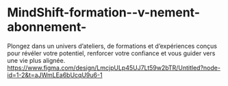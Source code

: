 # MindShift-formation--v-nement-abonnement-
Plongez dans un univers d’ateliers, de formations et d’expériences conçus pour révéler votre potentiel, renforcer votre confiance et vous guider vers une vie plus alignée.
https://www.figma.com/design/LmcjpULp45UJ7Lt59w2bTR/Untitled?node-id=1-2&t=aJWmLEa6bUcqU9u6-1

